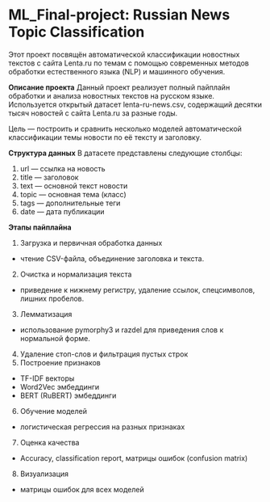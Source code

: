 # ML_Final-project: Russian News Topic Classification

Этот проект посвящён автоматической классификации новостных текстов с сайта Lenta.ru по темам с помощью современных методов обработки естественного языка (NLP) и машинного обучения.

**Описание проекта**
Данный проект реализует полный пайплайн обработки и анализа новостных текстов на русском языке. Используется открытый датасет lenta-ru-news.csv, содержащий десятки тысяч новостей с сайта Lenta.ru за разные годы.

Цель — построить и сравнить несколько моделей автоматической классификации темы новости по её тексту и заголовку.

**Структура данных**
В датасете представлены следующие столбцы:
1) url — ссылка на новость
2) title — заголовок
3) text — основной текст новости
4) topic — основная тема (класс)
5) tags — дополнительные теги
6) date — дата публикации

**Этапы пайплайна**
1) Загрузка и первичная обработка данных
  - чтение CSV-файла, объединение заголовка и текста.
2) Очистка и нормализация текста
  - приведение к нижнему регистру, удаление ссылок, спецсимволов, лишних пробелов.
3) Лемматизация
  - использование pymorphy3 и razdel для приведения слов к нормальной форме.
4) Удаление стоп-слов и фильтрация пустых строк
5) Построение признаков
  - TF-IDF векторы
  - Word2Vec эмбеддинги
  - BERT (RuBERT) эмбеддинги
6) Обучение моделей
  - логистическая регрессия на разных признаках
7) Оценка качества
  - Accuracy, classification report, матрицы ошибок (confusion matrix)
8) Визуализация
  - матрицы ошибок для всех моделей

